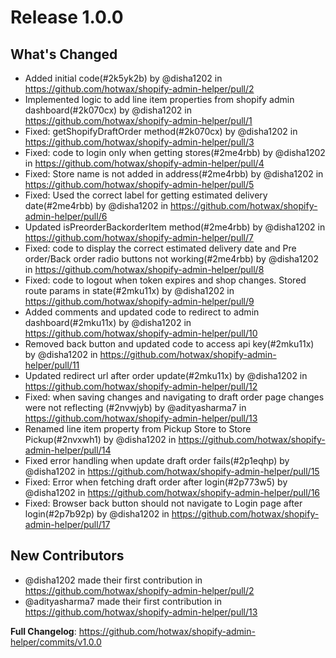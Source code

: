 # Release 1.0.0

## What's Changed
* Added initial code(#2k5yk2b) by @disha1202 in https://github.com/hotwax/shopify-admin-helper/pull/2
* Implemented logic to add line item properties from shopify admin dashboard(#2k070cx) by @disha1202 in https://github.com/hotwax/shopify-admin-helper/pull/1
* Fixed: getShopifyDraftOrder method(#2k070cx) by @disha1202 in https://github.com/hotwax/shopify-admin-helper/pull/3
* Fixed: code to login only when getting stores(#2me4rbb) by @disha1202 in https://github.com/hotwax/shopify-admin-helper/pull/4
* Fixed: Store name is not added in address(#2me4rbb) by @disha1202 in https://github.com/hotwax/shopify-admin-helper/pull/5
* Fixed: Used the correct label for getting estimated delivery date(#2me4rbb) by @disha1202 in https://github.com/hotwax/shopify-admin-helper/pull/6
* Updated isPreorderBackorderItem method(#2me4rbb) by @disha1202 in https://github.com/hotwax/shopify-admin-helper/pull/7
* Fixed: code to display the correct estimated delivery date and Pre order/Back order radio buttons not working(#2me4rbb) by @disha1202 in https://github.com/hotwax/shopify-admin-helper/pull/8
* Fixed: code to logout when token expires and shop changes. Stored route params in state(#2mku11x) by @disha1202 in https://github.com/hotwax/shopify-admin-helper/pull/9
* Added comments and updated code to redirect to admin dashboard(#2mku11x) by @disha1202 in https://github.com/hotwax/shopify-admin-helper/pull/10
* Removed back button and updated code to access api key(#2mku11x) by @disha1202 in https://github.com/hotwax/shopify-admin-helper/pull/11
* Updated redirect url after order update(#2mku11x) by @disha1202 in https://github.com/hotwax/shopify-admin-helper/pull/12
* Fixed: when saving changes and navigating to draft order page changes were not reflecting (#2nvwjyb) by @adityasharma7 in https://github.com/hotwax/shopify-admin-helper/pull/13
* Renamed line item property from Pickup Store to Store Pickup(#2nvxwh1) by @disha1202 in https://github.com/hotwax/shopify-admin-helper/pull/14
* Fixed error handling when update draft order fails(#2p1eqhp) by @disha1202 in https://github.com/hotwax/shopify-admin-helper/pull/15
* Fixed: Error when fetching draft order after login(#2p773w5) by @disha1202 in https://github.com/hotwax/shopify-admin-helper/pull/16
* Fixed: Browser back button should not navigate to Login page after login(#2p7b92p) by @disha1202 in https://github.com/hotwax/shopify-admin-helper/pull/17

## New Contributors
* @disha1202 made their first contribution in https://github.com/hotwax/shopify-admin-helper/pull/2
* @adityasharma7 made their first contribution in https://github.com/hotwax/shopify-admin-helper/pull/13

**Full Changelog**: https://github.com/hotwax/shopify-admin-helper/commits/v1.0.0

